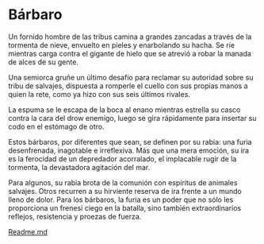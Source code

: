 # Bárbaro
Un fornido hombre de las tribus camina a grandes zancadas
a través de la tormenta de nieve, envuelto en pieles y enarbolando su hacha. Se ríe mientras carga contra el gigante de
hielo que se atrevió a robar la manada de alces de su gente.

Una semiorca gruñe un último desafío para reclamar su
autoridad sobre su tribu de salvajes, dispuesta a romperle el
cuello con sus propias manos a quien la rete, como ya hizo
con sus seis últimos rivales.

La espuma se le escapa de la boca al enano mientras estrella su casco contra la cara del drow enemigo, luego se gira
rápidamente para insertar su codo en el estómago de otro.

Estos bárbaros, por diferentes que sean, se definen por su
rabia: una furia desenfrenada, inagotable e irreflexiva. Más
que una mera emoción, su ira es la ferocidad de un depredador acorralado, el implacable rugir de la tormenta, la devastadora agitación del mar.

Para algunos, su rabia brota de la comunión con espíritus
de animales salvajes. Otros recurren a su hirviente reserva de
ira frente a un mundo lleno de dolor. Para los bárbaros, la
furia es un poder que no sólo les proporciona un frenesí ciego
en la batalla, sino también extraordinarios reflejos, resistencia y proezas de fuerza.

[Readme.md](README.md)